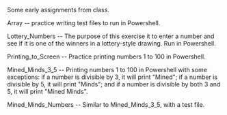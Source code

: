 Some early assignments from class.

Array -- practice writing test files to run in Powershell.

Lottery_Numbers -- The purpose of this exercise it to enter a number and see if it is one of the winners in a lottery-style drawing. Run in Powershell.

Printing_to_Screen -- Practice printing numbers 1 to 100 in Powershell.

Mined_Minds_3_5 -- Printing numbers 1 to 100 in Powershell with some exceptions: if a number is divisible by 3, it will print "Mined"; if a number is divisible by 5, it will print "Minds"; and if a number is divisible by both 3 and 5, it will print "Mined Minds".

Mined_Minds_Numbers -- Similar to Mined_Minds_3_5, with a test file.